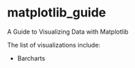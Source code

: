 # matplotlib_guide
 A Guide to Visualizing Data with Matplotlib

 The list of visualizations include:

 - Barcharts

